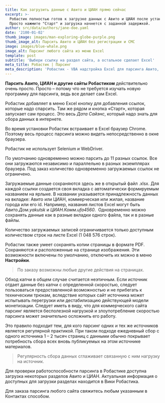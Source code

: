```yaml
---
title: Как загрузить данные с Авито и ЦИАН прямо сейчас
excerpt: >-
  Робастик полностью готов к загрузке данных с Авито и ЦИАН после установки.
  Просто нажмите "Старт" и загрузка начнется с заданной задержкой.
author: src/data/authors/jane-doe.yaml
date: '2100-01-02'
thumb_image: images/man-exploring-globe-purple.png
thumb_image_alt: Парсить Авито и ЦИАН без регистрации и СМС
image: images/blue-whale.png
image_alt: Парсинг любого сайта из меню Excel
template: post
subtitle: 'Выбери ссылку на раздел сайта, а остальное сделает Excel'
meta_title: Робастик | Парсинг
meta_description: 'Робастик - VBA надстройка Excel для парсинга Авито, ЦИАН и любых других сайтов'
---
```

**Парсить Авито, ЦИАН и другие сайты Робастиком** действительно очень просто. Просто – потому что не требуется изучать новую программу для парсинга, ведь все делает сам Excel.

Робастик добавляет в меню Excel кнопку для добавления ссылок, которые надо спарсить. Там же рядом и кнопка «Старт», которая запускает сам процесс. Это весь *Дата Сайэнс*, который надо знать для сбора данных в интернете.

Во время установки Робастик встраивает в Excel браузер Chrome. Поэтому весь процесс парсинга можно видеть непосредственно в окне
браузера. 

Робастик не использует Selenium и WebDriver.

По умолчанию одновременно можно парсить до 11 разных ссылок. Все они загружаются независимо и параллельно в разных экземплярах браузера. Под заказ количество одновременно загружаемых ссылок не ограничено.

Загружаемые данные сохраняются здесь же в открытый файл .xlsx. Для каждой ссылки
создается своя вкладка с автоматически формируемым названием на ярлыке. В
названии указывается принадлежность данных на вкладке: Авито или ЦИАН,
коммерческая или жилая, название города или его id. Например, названия листов Excel могут
быть *Авито.Дом.yakutsk* и *ЦИАН.Комм.ufa4560*.  Одновременно можно сохранять данные как в
разные вкладки одного файла, так и в разные файлы.

Количество загружаемых записей ограничивается только
доступным количеством строк на листе Excel (1 048 576 строк). 

Робастик также умеет сохранять копии страницы в формате PDF.
Сохраняются и расположенные на странице изображения. Эти возможности
включены по умолчанию, отключить их можно в меню **Настройки**. 

> По заказу возможны любые другие действия на страницах.

Обход капчи в общем случае считается неэтичным. Если
источник отдает данные без капчи с определенной скоростью, следует пользоваться
предоставленной возможностью и не прибегать к техническим трюкам, вследствие
которых сайт источника может испытывать перегрузки или дестабилизацию
действующей модели монетизации. Следует иметь в виду, что для коммерческого сайта
парсинг является бесполезной нагрузкой и злоупотребление скоростью парсинга
может значительно осложнить его работу. 

Это правило подходит тем, для кого парсинг одних и тех же
источников является регулярной практикой. При таком подходе ежедневный сбор с одного
источника 1 – 2 тысяч страниц с данными обычно покрывает потребность сбора всех
вновь публикуемых на этом источнике материалов. 

> Регулярность сбора данных сглаживает связанную с ним нагрузку на источник.

Для проверки работоспособности парсинга в Робастике доступна
загрузка некоторых разделов Авито и ЦИАН. Актуальная информация о доступных для
загрузки разделах находится в Вики Робастика.

Для заказа парсинга любого сайта свяжитесь любым указанным в
Контактах способом.

 

